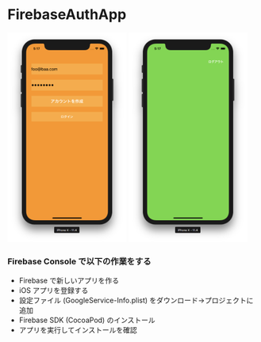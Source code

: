 # FirebaseAuthApp

<img src="capture1.png" width="240" /> <img src="capture2.png" width="240" />

### Firebase Console で以下の作業をする

* Firebase で新しいアプリを作る
* iOS アプリを登録する
* 設定ファイル (GoogleService-Info.plist) をダウンロード→プロジェクトに追加
* Firebase SDK (CocoaPod) のインストール
* アプリを実行してインストールを確認
